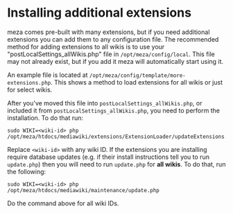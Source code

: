 Installing additional extensions
================================

meza comes pre-built with many extensions, but if you need additional extensions you can add them to any configuration file. The recommended method for adding extensions to all wikis is to use your "postLocalSettings_allWikis.php" file in `/opt/meza/config/local`. This file may not already exist, but if you add it meza will automatically start using it.

An example file is located at `/opt/meza/config/template/more-extensions.php`. This shows a method to load extensions for all wikis or just for select wikis.

After you've moved this file into `postLocalSettings_allWikis.php`, or included it from `postLocalSettings_allWikis.php`, you need to perform the installation. To do that run:

```
sudo WIKI=<wiki-id> php /opt/meza/htdocs/mediawiki/extensions/ExtensionLoader/updateExtensions.php
```

Replace `<wiki-id>` with any wiki ID. If the extensions you are installing require database updates (e.g. if their install instructions tell you to run `update.php`) then you will need to run `update.php` for **all wikis**. To do that, run the following:

```
sudo WIKI=<wiki-id> php /opt/meza/htdocs/mediawiki/maintenance/update.php
```

Do the command above for all wiki IDs.
